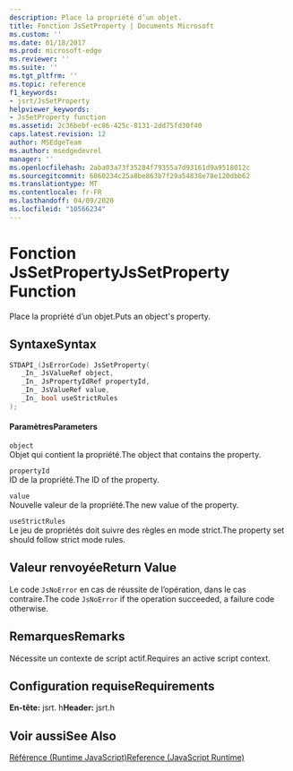 ```yaml
---
description: Place la propriété d’un objet.
title: Fonction JsSetProperty | Documents Microsoft
ms.custom: ''
ms.date: 01/18/2017
ms.prod: microsoft-edge
ms.reviewer: ''
ms.suite: ''
ms.tgt_pltfrm: ''
ms.topic: reference
f1_keywords:
- jsrt/JsSetProperty
helpviewer_keywords:
- JsSetProperty function
ms.assetid: 2c36bebf-ec86-425c-8131-2dd75fd30f40
caps.latest.revision: 12
author: MSEdgeTeam
ms.author: msedgedevrel
manager: ''
ms.openlocfilehash: 2aba03a73f35284f79355a7d93161d9a9518012c
ms.sourcegitcommit: 6860234c25a8be863b7f29a54838e78e120dbb62
ms.translationtype: MT
ms.contentlocale: fr-FR
ms.lasthandoff: 04/09/2020
ms.locfileid: "10566234"
---
```

# <span data-ttu-id="3b27b-103">Fonction JsSetProperty</span><span class="sxs-lookup"><span data-stu-id="3b27b-103">JsSetProperty Function</span></span>
<span data-ttu-id="3b27b-104">Place la propriété d’un objet.</span><span class="sxs-lookup"><span data-stu-id="3b27b-104">Puts an object's property.</span></span>  
  
## <span data-ttu-id="3b27b-105">Syntaxe</span><span class="sxs-lookup"><span data-stu-id="3b27b-105">Syntax</span></span>  
  
```cpp  
STDAPI_(JsErrorCode) JsSetProperty(  
   _In_ JsValueRef object,  
   _In_ JsPropertyIdRef propertyId,  
   _In_ JsValueRef value,  
   _In_ bool useStrictRules  
);  
```  
  
#### <span data-ttu-id="3b27b-106">Paramètres</span><span class="sxs-lookup"><span data-stu-id="3b27b-106">Parameters</span></span>  
 `object`  
 <span data-ttu-id="3b27b-107">Objet qui contient la propriété.</span><span class="sxs-lookup"><span data-stu-id="3b27b-107">The object that contains the property.</span></span>  
  
 `propertyId`  
 <span data-ttu-id="3b27b-108">ID de la propriété.</span><span class="sxs-lookup"><span data-stu-id="3b27b-108">The ID of the property.</span></span>  
  
 `value`  
 <span data-ttu-id="3b27b-109">Nouvelle valeur de la propriété.</span><span class="sxs-lookup"><span data-stu-id="3b27b-109">The new value of the property.</span></span>  
  
 `useStrictRules`  
 <span data-ttu-id="3b27b-110">Le jeu de propriétés doit suivre des règles en mode strict.</span><span class="sxs-lookup"><span data-stu-id="3b27b-110">The property set should follow strict mode rules.</span></span>  
  
## <span data-ttu-id="3b27b-111">Valeur renvoyée</span><span class="sxs-lookup"><span data-stu-id="3b27b-111">Return Value</span></span>  
 <span data-ttu-id="3b27b-112">Le code `JsNoError` en cas de réussite de l’opération, dans le cas contraire.</span><span class="sxs-lookup"><span data-stu-id="3b27b-112">The code `JsNoError` if the operation succeeded, a failure code otherwise.</span></span>  
  
## <span data-ttu-id="3b27b-113">Remarques</span><span class="sxs-lookup"><span data-stu-id="3b27b-113">Remarks</span></span>  
 <span data-ttu-id="3b27b-114">Nécessite un contexte de script actif.</span><span class="sxs-lookup"><span data-stu-id="3b27b-114">Requires an active script context.</span></span>  
  
## <span data-ttu-id="3b27b-115">Configuration requise</span><span class="sxs-lookup"><span data-stu-id="3b27b-115">Requirements</span></span>  
 <span data-ttu-id="3b27b-116">**En-tête:** jsrt. h</span><span class="sxs-lookup"><span data-stu-id="3b27b-116">**Header:** jsrt.h</span></span>  
  
## <span data-ttu-id="3b27b-117">Voir aussi</span><span class="sxs-lookup"><span data-stu-id="3b27b-117">See Also</span></span>  
 [<span data-ttu-id="3b27b-118">Référence (Runtime JavaScript)</span><span class="sxs-lookup"><span data-stu-id="3b27b-118">Reference (JavaScript Runtime)</span></span>](../chakra-hosting/reference-javascript-runtime.md)